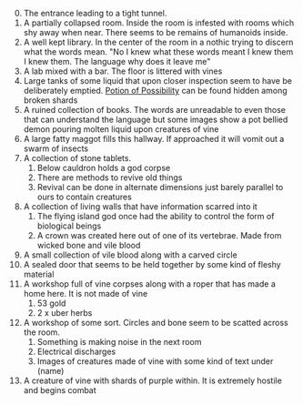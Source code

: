 0) The entrance leading to a tight tunnel. 
1) A partially collapsed room. Inside the room is infested with rooms which shy away when near. There seems to be remains of humanoids inside. 
2) A well kept library. In the center of the room in a nothic trying to discern what the words mean. "No I knew what these words meant I knew them I knew them. The language why does it leave me"
3) A lab mixed with a bar. The floor is littered with vines 
4) Large tanks of some liquid that upon closer inspection seem to have be deliberately emptied. [Potion of Possibility](https://dnd5e.wikidot.com/wondrous-items:potion-of-possibility) can be found hidden among broken shards 
5) A ruined collection of books. The words are unreadable to even those that can understand the language but some images show a pot bellied demon pouring molten liquid upon creatures of vine  
6) A large fatty maggot fills this hallway. If approached it will vomit out a swarm of insects 
7) A collection of stone tablets. 
	1) Below cauldron holds a god corpse 
	2) There are methods to revive old things
	3) Revival can be done in alternate dimensions just barely parallel to ours to contain creatures 
8) A collection of living walls that have information scarred into it 
	1) The flying island god once had the ability to control the form of biological beings
	2) A crown was created here out of one of its vertebrae. Made from wicked bone and vile blood 
9) A small collection of vile blood along with a carved circle 
10) A sealed door that seems to be held together by some kind of fleshy material 
11) A workshop full of vine corpses along with a roper that has made a home here. It is not made of vine 
	1) 53 gold 
	2) 2 x uber herbs 
12) A workshop of some sort. Circles and bone seem to be scatted across the room. 
	1) Something is making noise in the next room
	2) Electrical discharges 
	3) Images of creatures made of vine with some kind of text under (name)
13) A creature of vine with shards of purple within. It is extremely hostile and begins combat 